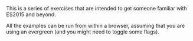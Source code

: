 This is a series of exercises that are intended to get someone familiar with ES2015 and beyond.

All the examples can be run from within a browser, assuming that you are using an evergreen (and you might need to toggle some flags).

